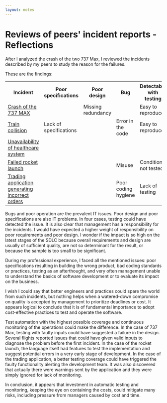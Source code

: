 ```yaml
---
layout: notes
---
```

# Reviews of peers' incident reports - Reflections

After I analyzed the crash of the two 737 Max, I reviewed the incidents described by my peers to study the reason for the failures.

These are the findings:

<table class="table table-striped">
  <tr>
    <th class="text-center" scope="col">Incident</th>
    <th class="text-center" scope="col">Poor specifications</th>
    <th class="text-center" scope="col">Poor design</th>
    <th class="text-center" scope="col">Bug</th>
    <th class="text-center" scope="col">Detectable with testing</th>
    <th class="text-center" scope="col">Poor operations</th>
    <th class="text-center" scope="col">Poor management</th>
  </tr>
  <tr>
    <td scope="row"><a href="./incident">Crash of the 737 MAX</a></td>
    <td class="text-center"></td>
    <td class="text-center">Missing redundancy</td>
    <td class="text-center"></td>
    <td class="text-center">Easy to reproduce</td>
    <td class="text-center">Missing documentation</td>
    <td class="text-center">Economic pressure</td>
  </tr>
  <tr>
    <td scope="row"><a href="./incident-train">Train collision</a></td>
    <td class="text-center ">Lack of specifications</td>
    <td class="text-center"></td>
    <td class="text-center">Error in the code</td>
    <td class="text-center">Easy to reproduce</td>
    <td class="text-center"></td>
    <td class="text-center"></td>
  </tr>
  <tr>
    <td scope="row"><a href="./incident-cms">Unavailability of healthcare system</a></td>
    <td class="text-center"></td>
    <td class="text-center"></td>
    <td class="text-center"></td>
    <td class="text-center"></td>
    <td class="text-center">Old design</td>
    <td class="text-center">Lack of investments</td>
  </tr>
  <tr>
    <td scope="row"><a href="./incident-ada">Failed rocket launch</a></td>
    <td class="text-center"></td>
    <td class="text-center"></td>
    <td class="text-center">Misuse</td>
    <td class="text-center">Condition not tested</td>
    <td class="text-center"></td>
    <td class="text-center"></td>
  </tr>
  <tr>
    <td scope="row"><a href="./incident-knight">Trading application generating incorrect orders</a></td>
    <td class="text-center"></td>
    <td class="text-center"></td>
    <td class="text-center">Poor coding hygiene</td>
    <td class="text-center">Lack of testing</td>
    <td class="text-center">Lack of monitoring</td>
    <td class="text-center">Inobservance of rules</td>
  </tr>
</table>

Bugs and poor operation are the prevalent IT issues. Poor design and poor specifications are also IT problems. In four cases, testing could have detected the issue. It is also clear that management has a responsibility for the incidents. I would have expected a higher weight of responsibility on poor requirements and poor design. I wonder if the impact is so high on the latest stages of the SDLC because overall requirements and design are usually of sufficient quality, are not so determinant for the result, or because the sample is too small to be significant.

During my professional experience, I faced all the mentioned issues: poor specifications resulting in building the wrong product, bad coding standards or practices, testing as an afterthought, and very often management unable to understand the basics of software development or to evaluate its impact on the business.

I wish I could say that better engineers and practices could spare the world from such incidents, but nothing helps when a watered-down compromise on quality is accepted by management to prioritize deadlines or cost. It appears logical to conclude that it is of fundamental importance to adopt cost-effective practices to test and operate the software.

Test automation with the highest possible coverage and continuous monitoring of the operations could make the difference. In the case of 737 Max, testing with faulty inputs could have suggested a failure in the design. Several flights reported issues that could have given valid inputs to diagnose the problem before the first incident. In the case of the rocket launch, the language itself had features to test the implementation and suggest potential errors in a very early stage of development. In the case of the trading application, a better testing coverage could have triggered the faulty functionality alerting the development team. It was also discovered that actually there were warnings sent by the application and they were simply ignored for lack of monitoring.

In conclusion, it appears that investment in automatic testing and monitoring, keeping the eye on containing the costs, could mitigate many risks, including pressure from managers caused by cost and time.
